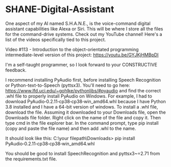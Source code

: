 # SHANE-Digital-Assistant
One aspect of my AI named S.H.A.N.E., is the voice-command digital assistant capabilities like Alexa or Siri. This will be where I store all the files for the command-drive systems. Check out my YouTube channel! Here's a list of the videos specifically tied to this project.

Video #113 - Introduction to the object-orientated programming intermediate-level version of this project: https://youtu.be/GYJKjHMBpDI

I'm a self-taught programmer, so I look forward to your CONSTRUCTIVE feedback.

I recommend installing PyAudio first, before installing Speech Recognition or Python-text-to-Speech (pyttsx3).
You'll need to go here: https://www.lfd.uci.edu/~gohlke/pythonlibs/#pyaudio and find the correct .whl file to properly install PyAudio on Windows.
For example, I had to download PyAudio‑0.2.11‑cp38‑cp38‑win_amd64.whl because I have Python 3.8 installed and I have a 64-bit version of windows.
To install a .whl file, download the file. Assuming it downloaded to your Downloads file, open the Downloads file folder. Right click on the name of the file and copy it. Then type cmd in the file explorer bar. In the command prompt, type pip install (copy and paste the file name) and then add .whl to the name.

It should look like this: C:\your filepath\Downloads> pip install PyAudio‑0.2.11‑cp38‑cp38‑win_amd64.whl

You should be good to install SpeechRecognition and pyttsx3~=2.71 from the requirements.txt file.
